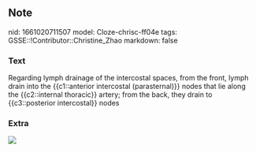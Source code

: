 ## Note
nid: 1661020711507
model: Cloze-chrisc-ff04e
tags: GSSE::!Contributor::Christine_Zhao
markdown: false

### Text
<div>
  <div>
    <div>
      Regarding lymph drainage of the intercostal spaces, from the
      front, lymph drain into the {{c1::anterior intercostal
      (parasternal)}} nodes that lie along the {{c2::internal
      thoracic}} artery; from the back, they drain to
      {{c3::posterior intercostal}} nodes
    </div>
  </div>
</div>

### Extra
<img src="paste-7e24719624425b5249d588de8045f9948762c88a.jpg">
